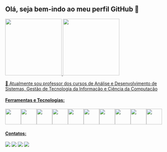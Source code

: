 ## Olá, seja bem-indo ao meu perfil GitHub 👋
<div>
<a href="https://github.com/msanches">
<img height="180em" src="https://github-readme-stats.vercel.app/api/top-langs/?username=msanches&layout=compact&langs_count=7&theme=dracula"/>
<img height="180em" src="https://github-readme-stats.vercel.app/api?username=msanches&show_icons=true&theme=dracula&include_all_commits=true&count_private=true"/>
</div>
  
  
🔭 Atualmente sou professor dos cursos de Análise e Desenvolvimento de Sistemas, Gestão de Tecnologia da Informação e Ciência da Computação
  
#### Ferramentas e Tecnologias:
<img src="https://cdn.jsdelivr.net/gh/devicons/devicon/icons/android/android-original.svg"  width= 50px/><img src="https://cdn.jsdelivr.net/gh/devicons/devicon/icons/angularjs/angularjs-original.svg" width= 50px/><img src="https://cdn.jsdelivr.net/gh/devicons/devicon/icons/arduino/arduino-original.svg" width= 50px/><img src="https://cdn.jsdelivr.net/gh/devicons/devicon/icons/cplusplus/cplusplus-original.svg" width= 50px/><img src="https://cdn.jsdelivr.net/gh/devicons/devicon/icons/css3/css3-original.svg" width= 50px/><img src="https://cdn.jsdelivr.net/gh/devicons/devicon/icons/java/java-original.svg" width= 50px/><img src="https://cdn.jsdelivr.net/gh/devicons/devicon/icons/javascript/javascript-original.svg" width= 50px/><img src="https://cdn.jsdelivr.net/gh/devicons/devicon/icons/linux/linux-original.svg" width= 50px/><img src="https://cdn.jsdelivr.net/gh/devicons/devicon/icons/python/python-original-wordmark.svg" width= 50px/><img src="https://cdn.jsdelivr.net/gh/devicons/devicon/icons/html5/html5-original.svg" width= 50px/>

#### Contatos:
<div>
<a href="[https://www.youtube.com/seu-canal-youtube-aqui](https://www.youtube.com/marcoantonio365)" target="_blank"><img src="https://img.shields.io/badge/YouTube-FF0000?style=for-the-badge&logo=youtube&logoColor=white" target="_blank"></a>
<a href="https://instagram.com/netfisica" target="_blank"><img src="https://img.shields.io/badge/-Instagram-%23E4405F?style=for-the-badge&logo=instagram&logoColor=white" target="_blank"></a>
<a href = "mailto:marcosanches.dev@gmail.com"><img src="https://img.shields.io/badge/Gmail-D14836?style=for-the-badge&logo=gmail&logoColor=white" target="_blank"></a>
<a href="[https://www.linkedin.com/in/seu-usuário-linkedln-aqui](https://www.linkedin.com/in/marco-antonio-sanches-anast%C3%A1cio-601b9123/)" target="_blank"><img src="https://img.shields.io/badge/-LinkedIn-%230077B5?style=for-the-badge&logo=linkedin&logoColor=white" target="_blank"></a>   
</div>

          

<!--
**msanches/msanches** is a ✨ _special_ ✨ repository because its `README.md` (this file) appears on your GitHub profile.

Here are some ideas to get you started:

- 🔭 I’m currently working on ...
- 🌱 I’m currently learning ...
- 👯 I’m looking to collaborate on ...
- 🤔 I’m looking for help with ...
- 💬 Ask me about ...
- 📫 How to reach me: ...
- 😄 Pronouns: ...
- ⚡ Fun fact: ...
-->
